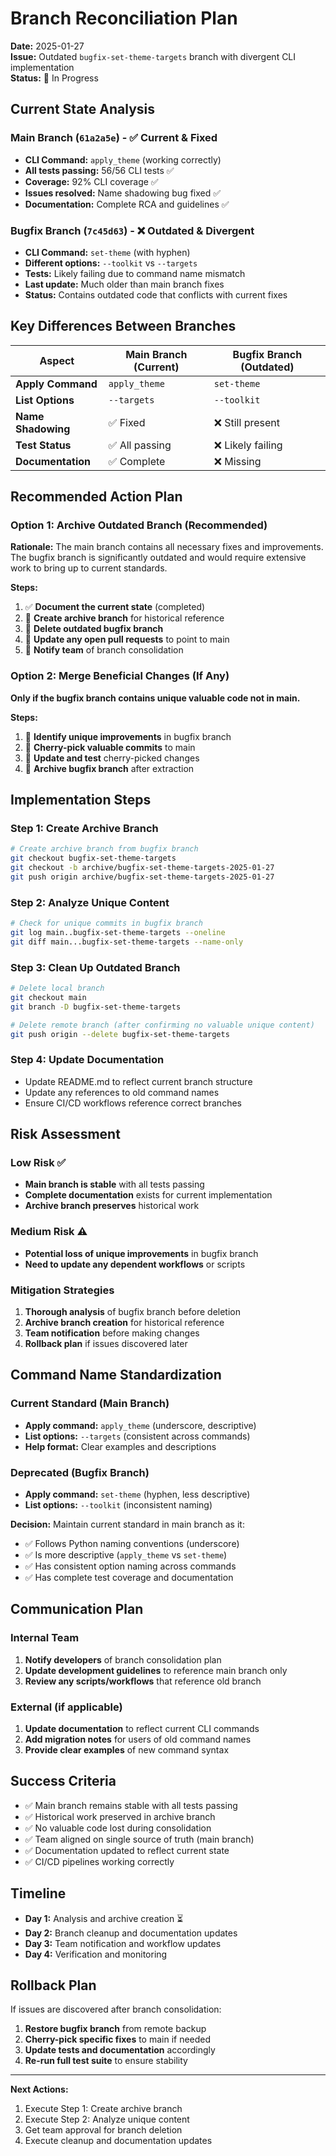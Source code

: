 # Branch Reconciliation Plan

**Date:** 2025-01-27  
**Issue:** Outdated `bugfix-set-theme-targets` branch with divergent CLI implementation  
**Status:** 🔄 In Progress  

## Current State Analysis

### Main Branch (`61a2a5e`) - ✅ Current & Fixed
- **CLI Command:** `apply_theme` (working correctly)
- **All tests passing:** 56/56 CLI tests ✅
- **Coverage:** 92% CLI coverage ✅
- **Issues resolved:** Name shadowing bug fixed ✅
- **Documentation:** Complete RCA and guidelines ✅

### Bugfix Branch (`7c45d63`) - ❌ Outdated & Divergent
- **CLI Command:** `set-theme` (with hyphen)
- **Different options:** `--toolkit` vs `--targets`
- **Tests:** Likely failing due to command name mismatch
- **Last update:** Much older than main branch fixes
- **Status:** Contains outdated code that conflicts with current fixes

## Key Differences Between Branches

| Aspect | Main Branch (Current) | Bugfix Branch (Outdated) |
|--------|----------------------|---------------------------|
| **Apply Command** | `apply_theme` | `set-theme` |
| **List Options** | `--targets` | `--toolkit` |
| **Name Shadowing** | ✅ Fixed | ❌ Still present |
| **Test Status** | ✅ All passing | ❌ Likely failing |
| **Documentation** | ✅ Complete | ❌ Missing |

## Recommended Action Plan

### Option 1: Archive Outdated Branch (Recommended)

**Rationale:** The main branch contains all necessary fixes and improvements. The bugfix branch is significantly outdated and would require extensive work to bring up to current standards.

**Steps:**
1. ✅ **Document the current state** (completed)
2. 🔄 **Create archive branch** for historical reference
3. 🔄 **Delete outdated bugfix branch** 
4. 🔄 **Update any open pull requests** to point to main
5. 🔄 **Notify team** of branch consolidation

### Option 2: Merge Beneficial Changes (If Any)

**Only if the bugfix branch contains unique valuable code not in main.**

**Steps:**
1. 🔄 **Identify unique improvements** in bugfix branch
2. 🔄 **Cherry-pick valuable commits** to main
3. 🔄 **Update and test** cherry-picked changes
4. 🔄 **Archive bugfix branch** after extraction

## Implementation Steps

### Step 1: Create Archive Branch
```bash
# Create archive branch from bugfix branch
git checkout bugfix-set-theme-targets
git checkout -b archive/bugfix-set-theme-targets-2025-01-27
git push origin archive/bugfix-set-theme-targets-2025-01-27
```

### Step 2: Analyze Unique Content
```bash
# Check for unique commits in bugfix branch
git log main..bugfix-set-theme-targets --oneline
git diff main...bugfix-set-theme-targets --name-only
```

### Step 3: Clean Up Outdated Branch
```bash
# Delete local branch
git checkout main
git branch -D bugfix-set-theme-targets

# Delete remote branch (after confirming no valuable unique content)
git push origin --delete bugfix-set-theme-targets
```

### Step 4: Update Documentation
- Update README.md to reflect current branch structure
- Update any references to old command names
- Ensure CI/CD workflows reference correct branches

## Risk Assessment

### Low Risk ✅
- **Main branch is stable** with all tests passing
- **Complete documentation** exists for current implementation
- **Archive branch preserves** historical work

### Medium Risk ⚠️
- **Potential loss of unique improvements** in bugfix branch
- **Need to update any dependent workflows** or scripts

### Mitigation Strategies
1. **Thorough analysis** of bugfix branch before deletion
2. **Archive branch creation** for historical reference
3. **Team notification** before making changes
4. **Rollback plan** if issues discovered later

## Command Name Standardization

### Current Standard (Main Branch)
- **Apply command:** `apply_theme` (underscore, descriptive)
- **List options:** `--targets` (consistent across commands)
- **Help format:** Clear examples and descriptions

### Deprecated (Bugfix Branch)
- **Apply command:** `set-theme` (hyphen, less descriptive)
- **List options:** `--toolkit` (inconsistent naming)

**Decision:** Maintain current standard in main branch as it:
- ✅ Follows Python naming conventions (underscore)
- ✅ Is more descriptive (`apply_theme` vs `set-theme`)
- ✅ Has consistent option naming across commands
- ✅ Has complete test coverage and documentation

## Communication Plan

### Internal Team
1. **Notify developers** of branch consolidation plan
2. **Update development guidelines** to reference main branch only
3. **Review any scripts/workflows** that reference old branch

### External (if applicable)
1. **Update documentation** to reflect current CLI commands
2. **Add migration notes** for users of old command names
3. **Provide clear examples** of new command syntax

## Success Criteria

- ✅ Main branch remains stable with all tests passing
- ✅ Historical work preserved in archive branch
- ✅ No valuable code lost during consolidation
- ✅ Team aligned on single source of truth (main branch)
- ✅ Documentation updated to reflect current state
- ✅ CI/CD pipelines working correctly

## Timeline

- **Day 1:** Analysis and archive creation ⏳
- **Day 2:** Branch cleanup and documentation updates
- **Day 3:** Team notification and workflow updates
- **Day 4:** Verification and monitoring

## Rollback Plan

If issues are discovered after branch consolidation:

1. **Restore bugfix branch** from remote backup
2. **Cherry-pick specific fixes** to main if needed
3. **Update tests and documentation** accordingly
4. **Re-run full test suite** to ensure stability

---

**Next Actions:**
1. Execute Step 1: Create archive branch
2. Execute Step 2: Analyze unique content  
3. Get team approval for branch deletion
4. Execute cleanup and documentation updates
